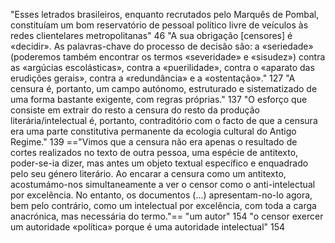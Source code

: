 "Esses letrados brasileiros, enquanto recrutados pelo Marquês de Pombal, constituíam um bom reservatório de pessoal político livre de veículos às redes clientelares metropolitanas" 46
"A sua obrigação [censores] é «decidir». As palavras-chave do processo de decisão são: a «seriedade» (poderemos também encontrar os termos «severidade» e «sisudez») contra as «argúcias escolásticas», contra a «puerilidade», contra o «aparato das erudições gerais», contra a «redundância» e a «ostentação»." 127
"A censura é, portanto, um campo autónomo, estruturado e sistematizado de uma forma bastante exigente, com regras próprias." 137
"O esforço que consiste em extrair do resto a censura do resto da produção literária/intelectual é, portanto, contraditório com o facto de que a censura era uma parte constitutiva permanente da ecologia cultural do Antigo Regime." 139
=="Vimos que a censura não era apenas o resultado de cortes realizados no texto de outra pessoa, uma espécie de antitexto, poder-se-ia dizer, mas antes um objeto textual específico e enquadrado pelo seu género literário. Ao encarar a censura como um antitexto, acostumámo-nos simultaneamente a ver o censor como o anti-intelectual por excelência. No entanto,  os documentos (...) apresentam-no-lo agora, bem pelo contrário, como um intelectual por excelência, com toda a carga anacrónica, mas necessária do termo."==
"um autor" 154
"o censor exercer um autoridade «política» porque é uma autoridade intelectual" 154
